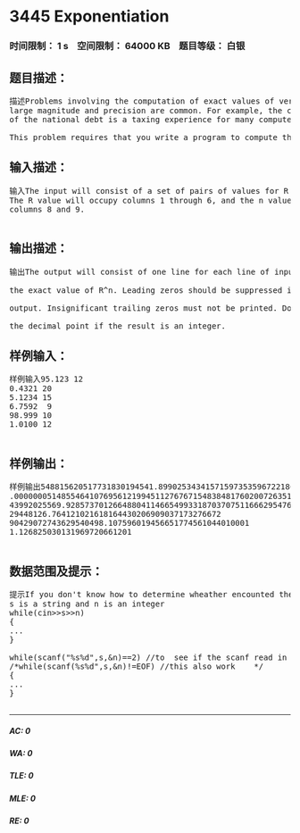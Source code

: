 # 3445 Exponentiation   
### 时间限制： 1 s&nbsp;&nbsp;&nbsp;&nbsp;空间限制： 64000 KB&nbsp;&nbsp;&nbsp;&nbsp;题目等级： 白银  
## 题目描述：  

<pre>
描述Problems involving the computation of exact values of very 
large magnitude and precision are common. For example, the computation 
of the national debt is a taxing experience for many computer systems.   
  
This problem requires that you write a program to compute the exact value of Rnwhere R is a real number ( 0.0 < R < 99.999 ) and n is an integer such that 0 < n <= 25.
</pre>
  
  
## 输入描述：  

<pre>
输入The input will consist of a set of pairs of values for R and n. 
The R value will occupy columns 1 through 6, and the n value will be in 
columns 8 and 9.  

</pre>
  
  
## 输出描述：  

<pre>
输出The output will consist of one line for each line of input giving 
the exact value of R^n. Leading zeros should be suppressed in the 
output. Insignificant trailing zeros must not be printed. Don't print 
the decimal point if the result is an integer.
</pre>
  
  
## 样例输入：  

<pre>
样例输入95.123 12
0.4321 20
5.1234 15
6.7592  9
98.999 10
1.0100 12  

</pre>
  
  
## 样例输出：  

<pre>
样例输出548815620517731830194541.899025343415715973535967221869852721
.00000005148554641076956121994511276767154838481760200726351203835429763013462401
43992025569.928573701266488041146654993318703707511666295476720493953024
29448126.764121021618164430206909037173276672
90429072743629540498.107596019456651774561044010001
1.126825030131969720661201  

</pre>
  
  
## 数据范围及提示：  

<pre>
提示If you don't know how to determine wheather encounted the end of input:  
s is a string and n is an integer  
while(cin>>s>>n)
{
...
}

while(scanf("%s%d",s,&n)==2) //to  see if the scanf read in as many items as you want
/*while(scanf(%s%d",s,&n)!=EOF) //this also work    */
{
...
}  

</pre>
  
  
***  

##### AC: 0  
##### WA: 0  
##### TLE: 0  
##### MLE: 0  
##### RE: 0  
